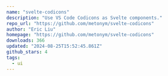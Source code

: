 ```yaml
---
name: "svelte-codicons"
description: "Use VS Code Codicons as Svelte components."
repo_url: "https://github.com/metonym/svelte-codicons"
author: "Eric Liu"
homepage: "https://github.com/metonym/svelte-codicons"
downloads: 366
updated: "2024-08-25T15:52:45.861Z"
github_stars: 4
tags: 
  - ui
---
```


